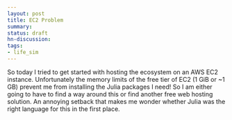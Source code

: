 ```yaml
---
layout: post
title: EC2 Problem
summary:
status: draft
hn-discussion:
tags:
- life_sim
---
```


So today I tried to get started with hosting the ecosystem on an AWS EC2 instance. Unfortunately the memory limits of the free tier of EC2 (1 GiB or ~1 GB) prevent me from installing the Julia packages I need! So I am either going to have to find a way around this or find another free web hosting solution. An annoying setback that makes me wonder whether Julia was the right language for this in the first place.

